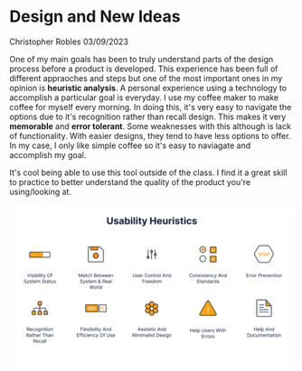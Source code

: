 # Design and New Ideas

Christopher Robles 03/09/2023

One of my main goals has been to truly understand parts of the design process before a product is developed. This experience has been full of different appraoches and steps but one of the most important ones in my opinion is **heuristic analysis**. A personal experience using a technology to accomplish a particular goal is everyday. I use my coffee maker to make coffee for myself every morning. In doing this, it's very easy to navigate the options due to it's recognition rather than recall design. This makes it very **memorable** and **error tolerant**. Some weaknesses with this although is lack of functionality. With easier designs, they tend to have less options to offer. In my case, I only like simple coffee so it's easy to naviagate and accomplish my goal. 

It's cool being able to use this tool outside of the class. I find it a great skill to practice to better understand the quality of the product you're using/looking at.

![Heuristic Example](heuristic.png)
